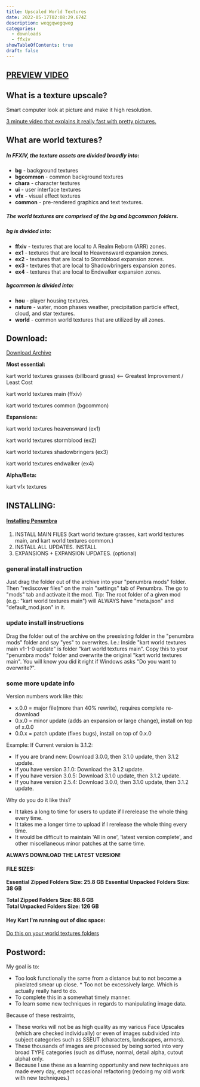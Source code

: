 ```yaml
---
title: Upscaled World Textures
date: 2022-05-17T02:08:29.674Z
description: weqgqwegqweg
categories:
  - downloads
  - ffxiv
showTableOfContents: true
draft: false
---
```


## **[PREVIEW VIDEO](https://www.youtube.com/watch?v=M1_HPTJpZvk)**

## **What is a texture upscale?**

Smart computer look at picture and make it high resolution.

[3 minute video that explains it really fast with pretty pictures.](https://www.youtube.com/watch?v=Fix6u4pksrg)

## **What are world textures?**

##### In FFXIV, the texture assets are divided broadly into:

-   **bg** - background textures
-   **bgcommon** - common background textures
-   **chara** - character textures
-   **ui** - user interface textures
-   **vfx** - visual effect textures
-   **common** - pre-rendered graphics and text textures.

##### The world textures are comprised of the **bg** and **bgcommon** folders.

##### **bg** is divided into:

-   **ffxiv** - textures that are local to A Realm Reborn (ARR) zones.
-   **ex1** - textures that are local to Heavensward expansion zones.
-   **ex2** - textures that are local to Stormblood expansion zones.
-   **ex3** - textures that are local to Shadowbringers expansion zones.
-   **ex4** - textures that are local to Endwalker expansion zones.

##### **bgcommon** is divided into:

-   **hou** - player housing textures.
-   **nature** - water, moon phases weather, precipitation particle effect, cloud, and star textures.
-   **world** - common world textures that are utilized by all zones.

## Download:

[D﻿ownload Archive](https://kache.kartoffels.club)

**Most essential:**

kart world textures grasses (billboard grass) <-- Greatest Improvement / Least Cost

kart world textures main (ffxiv)

kart world textures common (bgcommon)

**Expansions:**

kart world textures heavensward (ex1)

kart world textures stormblood (ex2)

kart world textures shadowbringers (ex3)

kart world textures endwalker (ex4)

**Alpha/Beta:**

kart vfx textures

## INSTALLING:

#### **[Installing Penumbra](https://reniguide.info/#installpenumbra)**

 1. I﻿NSTALL MAIN FILES (kart world texture grasses, kart world textures
    main, and kart world textures common.) 
 2. INSTALL ALL UPDATES. INSTALL 
 3. EXPANSIONS + EXPANSION UPDATES. (optional)

### general install instruction

Just drag the folder out of the archive into your "penumbra mods" folder. Then "rediscover files" on the main "settings" tab of Penumbra. The go to "mods" tab and activate it the mod. Tip: The root folder of a given mod (e.g.: "kart world textures main") will ALWAYS have "meta.json" and "default_mod.json" in it.

### update install instructions

Drag the folder out of the archive on the preexisting folder in the "penumbra mods" folder and say "yes" to overwrites. I.e.: Inside "kart world textures main v1-1-0 update" is folder "kart world textures main". Copy this to your "penumbra mods" folder and overwrite the original "kart world textures main". You will know you did it right if Windows asks "Do you want to overwrite?".

### some more update info
Version numbers work like this: 
 - x.0.0 = major file(more than 40% rewrite), requires complete re-download  
-    0.x.0 = minor update (adds an expansion or large change), install on top of x.0.0  
-    0.0.x = patch update (fixes bugs), install on top of 0.x.0

Example: If Current version is 3.1.2:  

-   If you are brand new: Download 3.0.0, then 3.1.0 update, then 3.1.2 update.
-   If you have version 3.1.0: Download the 3.1.2 update.
-   If you have version 3.0.5: Download 3.1.0 update, then 3.1.2 update.
-   If you have version 2.5.4: Download 3.0.0, then 3.1.0 update, then 3.1.2 update.

Why do you do it like this?  
-   It takes a long to time for users to update if I rerelease the whole thing every time.
-   It takes me a longer time to upload if I rerelease the whole thing every time.
-   It would be difficult to maintain 'All in one', 'latest version complete', and other miscellaneous minor patches at the same time.

**ALWAYS DOWNLOAD THE LATEST VERSION!**

#### **FILE SIZES:**
**Essential Zipped Folders Size: 25.8 GB**
**Essential Unpacked Folders Size: 38 GB**
 
**Total Zipped Folders Size: 88.6 GB**  
**Total Unpacked Folders Size: 126 GB**

#### **Hey Kart I'm running out of disc space:**

[Do this on your world textures folders](https://www.windowscentral.com/how-enable-file-compression-windows-11#compress_ntfs_file_windows11)

## **Postword**:

My goal is to:

-   Too look functionally the same from a distance but to not become a pixelated smear up close. *﻿ Too not be excessively large. Which is actually really hard to do.
-   To complete this in a somewhat timely manner.
-   To learn some new techniques in regards to manipulating image data.

Because of these restraints,

-   These works will not be as high quality as my various Face Upscales (which are checked individually) or even of images subdivided into subject categories such as SSEUT (characters, landscapes, armors).
-   These thousands of images are processed by being sorted into very broad TYPE categories (such as diffuse, normal, detail alpha, cutout alpha) only.
-   Because I use these as a learning opportunity and new techniques are made every day, expect occasional refactoring (redoing my old work with new techniques.)